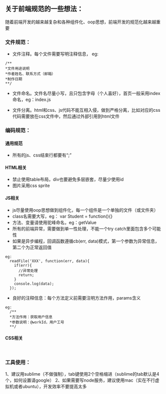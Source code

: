 ## 关于前端规范的一些想法：

  随着前端开发的越来越复杂和各种组件化、oop思想，前端开发的规范化越来越重要

### 文件规范：

* 文件注释。每个文件需要写明注释信息， eg:
```
/**
*文件用途说明
*作者姓名、联系方式（邮箱）
*制作日期
**/

```
* 文件命名。文件名尽量小写，且只包含字母（个人喜好），首页一般采用index命名，eg：index.js

* 文件分离。html和css、js代码不能互相入侵，做到严格分离，比如对应的css代码需要放在css文件中，然后通过外部引用到html文件

### 编码规范：

#### 通用规范
* 所有的js、css结束行都要有“;”

#### HTML相关
* 禁止使用table布局，div也要避免多层嵌套，尽量少使用id
* 图片采用css sprite

#### JS相关
* js尽量使用oop思想做到组件化，每一个组件是一个单独的文件（或文件夹）
* class名需要大写，eg： var Student = function(){}
* 方法、变量请使用驼峰命名，eg：getValue
* 所有的前端异常，需要做到单一性处理，不能一个try catch里面包含多个可能性
* 如果是异步编程，回调函数遵循cb(err, data)模式，第一个参数为异常信息，第二个为正常返回值
```
eg:
  readFile('XXX', function(err, data){
    if(err){
      //异常处理
      return;
    }
    console.log(data);
  });
```
* 良好的注释信息：每个方法定义前需要注明方法作用，params含义
```
eg:
  /**
  *方法作用：获取用户信息
  *参数说明：@workId，用户工号
  **/
```

#### CSS相关
```


```


### 工具使用：
  1、建议用sublime（不做强制），tab键使用2个空格缩进（sublime的tab默认是4个，如何设置请google）
  2、如果需要写node服务，建议使用mac（实在不行虚拟机或者ubuntu），开发效率不要提高太多